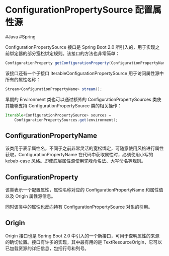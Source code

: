 # ConfigurationPropertySource 配置属性源
#Java #Spring 

ConfigurationPropertySource 接口是 Spring Boot 2.0 所引入的，用于实现之前绑定器的部分宽松绑定规则。该接口的方法也非常简单：

```java
ConfigurationProperty getConfigurationProperty(ConfigurationPropertyName name);
```

该接口还有一个子接口 IterableConfigurationPropertySource 用于访问属性源中所有的属性名称：

```java
Stream<ConfigurationPropertyName> stream();
```

早期的 Environment 类也可以通过额外的 ConfigurationPropertySources 类使其能够支持 ConfigurationPropertySource 类的相关操作：

```java
Iterable<ConfigurationPropertySource> sources =
	ConfigurationPropertySources.get(environment);
```

## ConfigurationPropertyName

该类用于表示属性名，不同于之前非常灵活的宽松绑定，可随意使用风格进行属性获取，ConfigurationPropertyName 在代码中获取属性时，必须使用小写的 kebab-case 风格。即使底层属性源使用驼峰命名法、大写命名等规则。

## ConfigurationProperty

该类表示一个配置属性，属性名称对应的 ConfigurationPropertyName 和属性值以及 Origin 属性源信息。

同时该类中的属性也反向持有 ConfigurationPropertySource 对象的引用。

## Origin

Origin 接口也是 Spring Boot 2.0 中引入的一个新接口，可用于查明属性的来源的确切位置。接口有许多的实现，其中最有用的是 TextResourceOrigin，它可以已加载资源的详细信息，包括行号和列号。